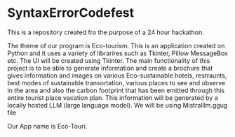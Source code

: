 # SyntaxErrorCodefest
This is a repository created fro the purpose of a 24 hour hackathon. 

The theme of our program is Eco-tourism. 
This is an application created on Python and it uses a variety of librarires such as Tkinter, Pillow MessageBox etc. The UI will be created using Tkinter. The main functionality of this project is to be able to generate information and create a brochure that gives information and images on various Eco-sustainable hotels, restraunts, best modes of sustainable transortation, various places to see and observe in the area and also the carbon footprint that has been emitted through this entire tourist place vacation plan. This information will be generated by a locally hosted LLM (large language model). We will be using Mistralllm.ggug file

Our App name is Eco-Touri.

